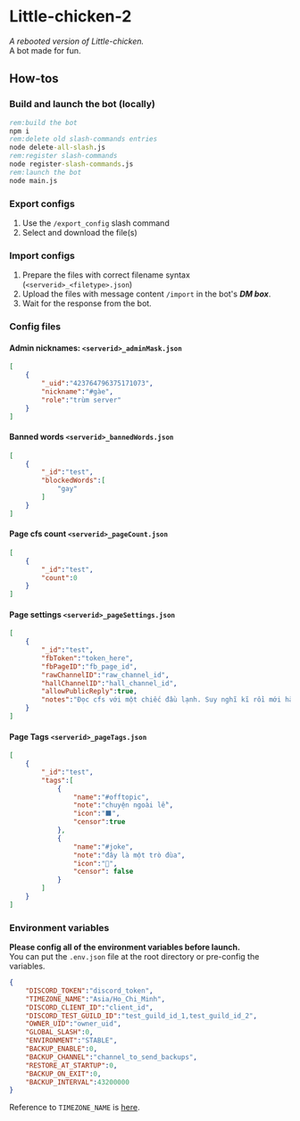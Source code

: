# Little-chicken-2
*A rebooted version of Little-chicken.*<br>
A bot made for fun.

## How-tos
### Build and launch the bot (locally)
```bat
rem:build the bot
npm i
rem:delete old slash-commands entries
node delete-all-slash.js
rem:register slash-commands
node register-slash-commands.js
rem:launch the bot
node main.js
```
### Export configs
1. Use the `/export_config` slash command
2. Select and download the file(s)
### Import configs
1. Prepare the files with correct filename syntax (`<serverid>_<filetype>.json`)
2. Upload the files with message content `/import` in the bot's ***DM box***.
3. Wait for the response from the bot.
### Config files
#### Admin nicknames: `<serverid>_adminMask.json`
```json
[
    {
        "_uid":"423764796375171073",
        "nickname":"#gàe",
        "role":"trùm server"
    }
]
```
#### Banned words `<serverid>_bannedWords.json`
```json
[
    {
        "_id":"test",
        "blockedWords":[
            "gay"
        ]
    }
]
```
#### Page cfs count `<serverid>_pageCount.json`
```json
[
    {
        "_id":"test",
        "count":0
    }
]
```
#### Page settings `<serverid>_pageSettings.json`
```json
[
    {
        "_id":"test",
        "fbToken":"token_here",
        "fbPageID":"fb_page_id",
        "rawChannelID":"raw_channel_id",
        "hallChannelID":"hall_channel_id",
        "allowPublicReply":true, 
        "notes":"Đọc cfs với một chiếc đầu lạnh. Suy nghĩ kĩ rồi mới hành động. Đừng tay nhanh hơn não."
    }
]
```
#### Page Tags `<serverid>_pageTags.json`
```json
[
    {
        "_id":"test",
        "tags":[
            {
                "name":"#offtopic",
                "note":"chuyện ngoài lề",
                "icon":"⬛",
                "censor":true
            }, 
            {
                "name":"#joke",
                "note":"đây là một trò đùa",
                "icon":"🤡",
                "censor": false
            }
        ]
    }
]
```
### Environment variables
**Please config all of the environment variables before launch.**<br>
You can put the `.env.json` file at the root directory or pre-config the variables.
```json
{
    "DISCORD_TOKEN":"discord_token",
    "TIMEZONE_NAME":"Asia/Ho_Chi_Minh",
    "DISCORD_CLIENT_ID":"client_id",
    "DISCORD_TEST_GUILD_ID":"test_guild_id_1,test_guild_id_2",
    "OWNER_UID":"owner_uid",
    "GLOBAL_SLASH":0,
    "ENVIRONMENT":"STABLE",
    "BACKUP_ENABLE":0,
    "BACKUP_CHANNEL":"channel_to_send_backups",
    "RESTORE_AT_STARTUP":0,
    "BACKUP_ON_EXIT":0,
    "BACKUP_INTERVAL":43200000
}
```
Reference to `TIMEZONE_NAME` is [here](https://momentjs.com/timezone/).